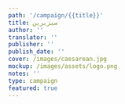 ```yaml
---
path: '/campaign/{{title}}'
title: سيزيرين
author: ''
translator: ''
publisher: ''
publish_date: ''
cover: /images/caesarean.jpg
mockup: /images/assets/logo.png
notes: ''
type: campaign
featured: true
---
```


